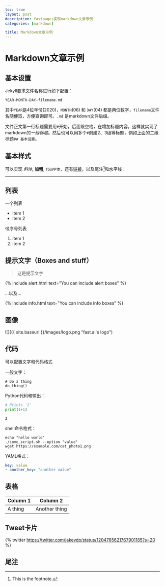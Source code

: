 ```yaml
---
toc: true
layout: post
description: fastpages实现markdown文章示例
categories: [markdown]

title: Markdown文章示例
---
```


# Markdown文章示例

## 基本设置

Jekyll要求文件名称进行如下配置：

`YEAR-MONTH-DAY-filename.md`

其中`YEAR`是4位年份(2020)，`MONTH`(06) 和 `DAY`(04) 都是两位数字，`filename`文件名随便取，方便查询即可。`.md` 是markdown文件后缀。

文件正文第一行标题需要用`#`开始，后面跟空格，在增加标题内容。这样就实现了markdown的*一级标题*。然后也可以用多个`#`创建2、3级等标题，例如上面的二级标题`## 基本设置`。


## 基本样式

可以实现 *斜体*, **加粗**, `代码字体`，还有[链接](https://www.markdownguide.org/cheat-sheet/)，以及尾注[^1]和水平线：

---

## 列表

一个列表

- item 1
- item 2

带序号列表

1. item 1
1. item 2

## 提示文字（Boxes and stuff）

> 这是提示文字

{% include alert.html text="You can include alert boxes" %}

...以及...

{% include info.html text="You can include info boxes" %}

## 图像

![]({{ site.baseurl }}/images/logo.png "fast.ai's logo")

## 代码

可以配置文字和代码格式

一般文字：

    # Do a thing
    do_thing()

Python代码和输出：

```python
# Prints '2'
print(1+1)
```

    2

shell命令格式：

```shell
echo "hello world"
./some_script.sh --option "value"
wget https://example.com/cat_photo1.png
```

YAML格式：

```yaml
key: value
- another_key: "another value"
```


## 表格

| Column 1 | Column 2 |
|-|-|
| A thing | Another thing |


## Tweet卡片

{% twitter https://twitter.com/jakevdp/status/1204765621767901185?s=20 %}


## 尾注



[^1]: This is the footnote.

